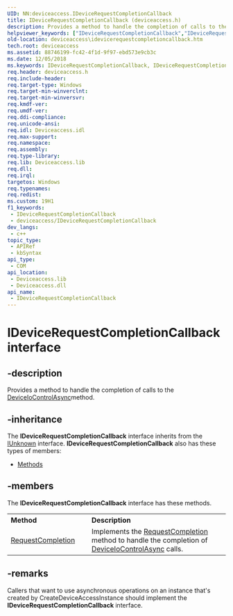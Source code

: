 ```yaml
---
UID: NN:deviceaccess.IDeviceRequestCompletionCallback
title: IDeviceRequestCompletionCallback (deviceaccess.h)
description: Provides a method to handle the completion of calls to the DeviceIoControlAsyncmethod.
helpviewer_keywords: ["IDeviceRequestCompletionCallback","IDeviceRequestCompletionCallback interface [Device Access Broker API]","IDeviceRequestCompletionCallback interface [Device Access Broker API]","described","deviceaccess.idevicerequestcompletioncallback","deviceaccess/IDeviceRequestCompletionCallback"]
old-location: deviceaccess\idevicerequestcompletioncallback.htm
tech.root: deviceaccess
ms.assetid: 88746199-fc42-4f1d-9f97-ebd573e9cb3c
ms.date: 12/05/2018
ms.keywords: IDeviceRequestCompletionCallback, IDeviceRequestCompletionCallback interface [Device Access Broker API], IDeviceRequestCompletionCallback interface [Device Access Broker API],described, deviceaccess.idevicerequestcompletioncallback, deviceaccess/IDeviceRequestCompletionCallback
req.header: deviceaccess.h
req.include-header: 
req.target-type: Windows
req.target-min-winverclnt: 
req.target-min-winversvr: 
req.kmdf-ver: 
req.umdf-ver: 
req.ddi-compliance: 
req.unicode-ansi: 
req.idl: Deviceaccess.idl
req.max-support: 
req.namespace: 
req.assembly: 
req.type-library: 
req.lib: Deviceaccess.lib
req.dll: 
req.irql: 
targetos: Windows
req.typenames: 
req.redist: 
ms.custom: 19H1
f1_keywords:
 - IDeviceRequestCompletionCallback
 - deviceaccess/IDeviceRequestCompletionCallback
dev_langs:
 - c++
topic_type:
 - APIRef
 - kbSyntax
api_type:
 - COM
api_location:
 - Deviceaccess.lib
 - Deviceaccess.dll
api_name:
 - IDeviceRequestCompletionCallback
---
```


# IDeviceRequestCompletionCallback interface


## -description

Provides a method to handle the completion of calls to the <a href="https://docs.microsoft.com/previous-versions/windows/desktop/api/deviceaccess/nf-deviceaccess-ideviceiocontrol-deviceiocontrolasync">DeviceIoControlAsync</a>method.

## -inheritance

The <b xmlns:loc="http://microsoft.com/wdcml/l10n">IDeviceRequestCompletionCallback</b> interface inherits from the <a href="https://docs.microsoft.com/windows/desktop/api/unknwn/nn-unknwn-iunknown">IUnknown</a> interface. <b>IDeviceRequestCompletionCallback</b> also has these types of members:
<ul>
<li><a href="https://docs.microsoft.com/">Methods</a></li>
</ul>

## -members

The <b>IDeviceRequestCompletionCallback</b> interface has these methods.
<table class="members" id="memberListMethods">
<tr>
<th align="left" width="37%">Method</th>
<th align="left" width="63%">Description</th>
</tr>
<tr data="declared;">
<td align="left" width="37%">
<a href="https://docs.microsoft.com/previous-versions/windows/desktop/api/deviceaccess/nf-deviceaccess-idevicerequestcompletioncallback-requestcompletion">RequestCompletion</a>
</td>
<td align="left" width="63%">
Implements the <a href="https://docs.microsoft.com/previous-versions/windows/desktop/api/deviceaccess/nf-deviceaccess-idevicerequestcompletioncallback-requestcompletion">RequestCompletion</a> method to handle the completion of <a href="https://docs.microsoft.com/previous-versions/windows/desktop/api/deviceaccess/nf-deviceaccess-ideviceiocontrol-deviceiocontrolasync">DeviceIoControlAsync</a> calls. 

</td>
</tr>
</table>

## -remarks

Callers that want  to use asynchronous operations on an instance that's created by CreateDeviceAccessInstance should implement the <b>IDeviceRequestCompletionCallback</b> interface.

